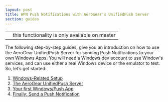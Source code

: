 ```yaml
---
layout: post
title: WPN Push Notifications with AeroGear's UnifiedPush Server
section: guides
---
```


<div class="admonitionblock caution">
<table>
<tbody><tr>
<td class="icon">
<i class="icon-caution" title="Caution"></i>
</td>
<td class="content">
this functionality is only available on master
</td>
</tr>
</tbody></table>
</div>


The following step-by-step guides, give you an introduction on how to use the AeroGear UnifiedPush Server for sending Push Notifications to your own Windows Apps. You will need a Windows dev account to use Window's services, and can use either a real Windows device or the emulator to test. So, let’s get started:

1. [Windows-Related Setup](windows-setup)
3. [The AeroGear UnifiedPush Server](register-device)
3. [Your first Windows/Push App](windows-app)
4. [Finally: Send a Push Notification](push-notification)
